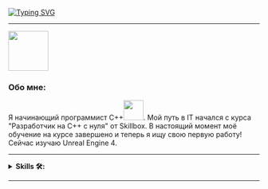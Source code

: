 [![Typing SVG](https://readme-typing-svg.herokuapp.com?color=%2336BCF7&lines=Привет,+я+Xonancess)](https://git.io/typing-svg)

---
<img src="https://media.giphy.com/media/wwg1suUiTbCY8H8vIA/giphy-downsized-large.gif" width="80px">

### Обо мне:
Я начинающий программист C++<img src="https://media.giphy.com/media/WUlplcMpOCEmTGBtBW/giphy.gif" width="40px">. Мой путь в IT начался с курса "Разработчик на C++ с нуля" от Skillbox. В настоящий момент моё обучение на курсе завершено и теперь я ищу свою первую работу!<br>
Сейчас изучаю Unreal Engine 4.<br>

---
<details><summary><strong>Skills 🛠:</strong></summary>
<br />
Общие навыки:
  
  - Разработка приложений на C++
  - Работа с библиотекой STL
  - Работа с git, gcc, gdb
  - Работа с многопоточностью
  - Работа с документацией
<br>
Языки программирования:<br>

[![C++](https://img.shields.io/badge/c++-%2300599C.svg?style=for-the-badge&logo=c%2B%2B&logoColor=white)](https://ru.wikipedia.org/wiki/C%2B%2B)

Фреймворки и инструменты:<br>
[![Qt](https://img.shields.io/badge/Qt-%23217346.svg?style=for-the-badge&logo=Qt&logoColor=white)](https://www.qt.io)
[![gcc](https://github.com/Xonancess1/Xonancess1/assets/148671252/71ec47e1-d294-46cd-968d-360dd1681777)](https://gcc.gnu.org)

Отладка:<br>
[![gdb](https://github.com/Xonancess1/Xonancess1/assets/148671252/6ce149d6-e1ba-474c-b0d0-ceaab33df010)](https://www.sourceware.org/gdb/)

Контроль версий:<br>
[![Git](https://img.shields.io/badge/Git-%23434C5E?style=for-the-badge&logo=git&labelColor=%23F05032&logoColor=white)](https://git-scm.com)

Операционная система:<br>
[![Windows](https://img.shields.io/badge/Windows-0078D6?style=for-the-badge&logo=windows&logoColor=white)](https://ru.wikipedia.org/wiki/Windows_10)
</details>

---

<a href= mailto:rabotatest22@mail.ru>
<img src= "https://img.shields.io/badge/Gmail-D14836?style=for-the-badge&logo=gmail&logoColor=white" alt=""/>
</a>
<br>
<a href="https://t.me/Xonancess1" target="_blank">
<img src= "https://img.shields.io/badge/Telegram-2CA5E0?style=for-the-badge&logo=telegram&logoColor=white" alt=""/>
</a>

